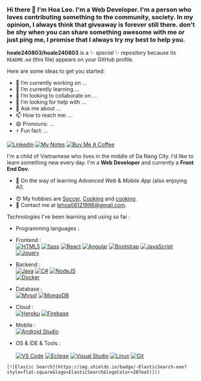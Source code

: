 ### Hi there 👋 I'm Hoa Leo. I'm a Web Developer. I'm a person who loves contributing something to the community, society. In my opinion, I always think that giveaway is forever still there. don't be shy when you can share something awesome with me or just ping me, I promise that I always try my best to help you.


**hoale240803/hoale240803** is a ✨ _special_ ✨ repository because its `README.md` (this file) appears on your GitHub profile.

Here are some ideas to get you started:

- 🔭 I’m currently working on ...
- 🌱 I’m currently learning ...
- 👯 I’m looking to collaborate on ...
- 🤔 I’m looking for help with ...
- 💬 Ask me about ...
- 📫 How to reach me: ...
- 😄 Pronouns: ...
- ⚡ Fun fact: ...

[![Linkedin](https://img.shields.io/badge/-LinkedIn-blue?style=flat&logo=Linkedin&logoColor=white&link=https://www.linkedin.com/in/dinhanhthi/)](https://www.linkedin.com/in/hoaleo1999/)
[![My Notes]()]()
[![Buy Me A Coffee]()]()

I'm a child of Vietnamese who lives in the middle of Da Nang City. I'd like to learn something new every day. I'm a **Web Developer** and currently a **Front End Dev**.

- 🌱 On the way of learning *Advanced Web* & *Mobile App* (also enjoying AI).
<!-- - 🔥 Most proud of -->
<!-- - 📚 My notes of learning at [dinhanhthi.com](http://dinhanhthi.com/). -->
- 😍 My hobbies are [Soccer](https://cdn.icon-icons.com/icons2/2622/PNG/512/sport_soccer_icon_157423.png), [Cooking](https://www.goodreads.com/user/show/19630622-thi-dinh) and [cooking](https://cdn.iconscout.com/icon/premium/png-256-thumb/cooking-2440578-2037366.png).
- 💌 Contact me at [lehoa08121998@gmail.com](mailto:lehoa08121998@gmail.com).

Technologies I've been learning and using so far :

- Programming languages : <br />

- Frontend : <br /> 
    [![HTML5](http://img.shields.io/badge/-HTML5-eee?style=flat-square&logo=html5&logoColor=E34F26)]()
    [![Sass](https://img.shields.io/badge/-SASS-eee?style=flat-square&logo=sass&logoColor=CC6699)]()
    [![React](https://img.shields.io/badge/-React-eee?style=flat-square&logo=react&logoColor=0088cc)]()
    [![Angular](https://img.shields.io/badge/-Angular-EEE?style=flat-square&logo=angular&logoColor=DD0031)]()
    [![Bootstrap](http://img.shields.io/badge/-Bootstrap-eee?style=flat-square&logo=bootstrap&logoColor=563D7C)]()
    [![JavaScript](http://img.shields.io/badge/-JavaScript-eee?style=flat-square&logo=JavaScript&logoColor=563D7C)]()
    [![Jquery](http://img.shields.io/badge/-Jquery-eee?style=flat-square&logo=Jquery&logoColor=563D7C)]()
    
- Backend : <br />
    [![Java](http://img.shields.io/badge/-Java-eee?style=flat-square&logo=Java&logoColor=563D7C)]()
    [![C#](https://img.shields.io/badge/-CSharp-eee?style=flat-square&logo=csharp&logoColor=123456)]()
    [![NodeJS](https://img.shields.io/badge/-NodeJs-eee?style=flat-square&logo=nodedotjs&logoColor=green)]()   
    [![Docker](https://img.shields.io/badge/-Docker-eee?style=flat-square&logo=docker&logoColor=2496ed)]()
    
- Database : <br />
    [![Mysql](https://img.shields.io/badge/-Mysql-eee?style=flat-square&logo=Mysql&logoColor=blue)]()
    [![MongoDB](https://img.shields.io/badge/-MongoDB-eee?style=flat-square&logo=MongoDB&logoColor=light-green)]()
<!--     [![MSSQL](https://www.logowik.com/content/uploads/images/microsoft-sql-server4529.jpg)]() -->

- Cloud : <br /> 
    [![Heroku](https://img.shields.io/badge/-Heroku-eee?style=flat-square&logo=heroku&logoColor=430098)]()
    [![Firebase](https://img.shields.io/badge/-Firebase-EEE?style=flat-square&logo=firebase&logoColor=FFCA28)]()
<!--     [![AWS](https://voicefoundry.com/wp-content/uploads/2018/09/feature-aws-300x169.jpg)]()
    [![Azure](https://cdn.icon-icons.com/icons2/2699/PNG/512/microsoft_azure_logo_icon_170956.png)]() -->
    
- Mobile : <br /> 
    [![Android Studio](https://img.shields.io/badge/-android-eee?style=flat-square&logo=android&logoColor=green)]()
<!--     [![React Native](https://www.appcoda.com/wp-content/uploads/2015/04/react-native.png)]() -->
 
- OS & IDE & Tools : <br />  
    [![VS Code](http://img.shields.io/badge/-VS%20Code-eee?style=flat-square&logo=visual-studio-code&logoColor=007ACC)]()
    [![Eclipse](https://img.shields.io/badge/-eclipse-eee?style=flat-square&logo=eclipse&logoColor=2000a5)]()
    [![Visual Studio](https://img.shields.io/badge/-Visaul-eee?style=flat-square&logo=visualStudio&logoColor=2000a5)]()
    [![Linux](http://img.shields.io/badge/-Linux-eee?style=flat-square&logo=linux&logoColor=D67A10)]()
    [![Git](http://img.shields.io/badge/-Git-eee?style=flat-square&logo=git&logoColor=F05032)]()
<!--     [![Sphinx doc]()](/sphinx-restructuredtext) -->
<!--     [![Solr](https://cdn.icon-icons.com/icons2/2699/PNG/512/apache_solr_logo_icon_169580.png)]() -->
    [![Elastic Search](https://img.shields.io/badge/-ElasticSearch-eee?style=flat-square&logo=ElasticSearch&logoColor=207ea5)]()

